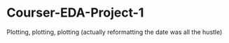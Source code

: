 # Courser-EDA-Project-1
Plotting, plotting, plotting (actually reformatting the date was all the hustle)

